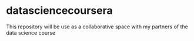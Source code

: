 # datasciencecoursera
This repository will be use as a collaborative space with my partners of the data science course
